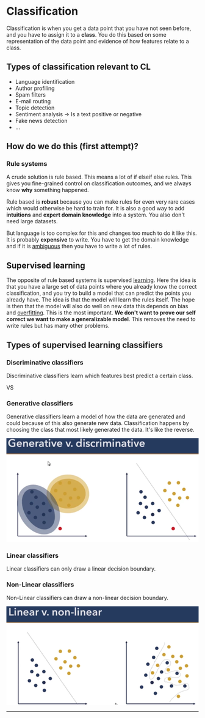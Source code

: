 # Classification

Classification is when you get a data point that you have not seen before, and you have to assign it to a **class**. You do this based on some representation of the data point and evidence of how features relate to a class. 

## Types of classification relevant to CL
- Language identification 
- Author profiling 
- Spam filters 
- E-mail routing
- Topic detection
- Sentiment analysis → Is a text positive or negative 
- Fake news detection
- ...

## How do we do this (first attempt)?

### Rule systems 
A crude solution is rule based. This means a lot of if elseif else rules. This gives you fine-grained control on classification outcomes, and we always know **why** something happened. 

Rule based is **robust** because you can make rules for even very rare cases which would otherwise be hard to train for. It is also a good way to add **intuitions** and **expert domain knowledge** into a system. You also don't need large datasets.

But language is too complex for this and changes too much to do it like this. It is probably **expensive** to write. You have to get the domain knowledge and if it is [ambiguous](../Languages/Ambiguity.md) then you have to write a lot of rules. 

## Supervised learning
The opposite of rule based systems is supervised [learning](../Other/Learning.md). Here the idea is that you have a large set of data points where you already know the correct classification, and you try to build a model that can predict the points you already have. The idea is that the model will learn the rules itself. The hope is then that the model will also do well on new data this depends on bias and [overfitting](../Prediction/Overfitting.md). This is the most important. **We don't want to prove our self correct we want to make a generalizable model**. This removes the need to write rules but has many other problems.  

## Types of supervised learning classifiers 

### Discriminative classifiers
Discriminative classifiers learn which features best predict a certain class. 

VS 

### Generative classifiers
Generative classifiers learn a model of how the data are generated and could because of this also generate new data. Classification happens by choosing the class that most likely generated the data. It's like the reverse.

![Pasted image 20220216114704](../images/Pasted%20image%2020220216114704.webp)

### Linear classifiers
Linear classifiers can only draw a linear decision boundary. 

### Non-Linear classifiers
Non-Linear classifiers can draw a non-linear decision boundary. 

![Pasted image 20220216114812](../images/Pasted%20image%2020220216114812.webp)

----




